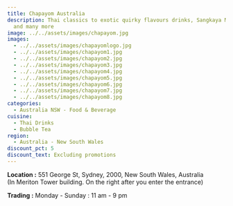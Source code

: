 ```yaml
---
title: Chapayom Australia
description: Thai classics to exotic quirky flavours drinks, Sangkaya Milky Bun
  and many more
image: ../../assets/images/chapayom.jpg
images:
  - ../../assets/images/chapayomlogo.jpg
  - ../../assets/images/chapayom1.jpg
  - ../../assets/images/chapayom2.jpg
  - ../../assets/images/chapayom3.jpg
  - ../../assets/images/chapayom4.jpg
  - ../../assets/images/chapayom5.jpg
  - ../../assets/images/chapayom6.jpg
  - ../../assets/images/chapayom7.jpg
  - ../../assets/images/chapayom8.jpg
categories:
  - Australia NSW - Food & Beverage
cuisine:
  - Thai Drinks
  - Bubble Tea
region:
  - Australia - New South Wales
discount_pct: 5
discount_text: Excluding promotions
---
```

**Location :** 551 George St, Sydney, 2000, New South Wales, Australia\
(In Meriton Tower building. On the right after you enter the entrance)

**Trading :** Monday - Sunday : 11 am - 9 pm
